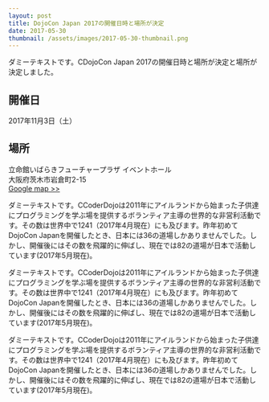 ```yaml
---
layout: post
title: DojoCon Japan 2017の開催日時と場所が決定
date: 2017-05-30
thumbnail: /assets/images/2017-05-30-thumbnail.png
---
```

ダミーテキストです。CDojoCon Japan 2017の開催日時と場所が決定と場所が決定しました。

## 開催日  
2017年11月3日（土）

## 場所  
立命館いばらきフューチャープラザ イベントホール  
大阪府茨木市岩倉町2-15  
[ Google map >> ](https://goo.gl/maps/NPo8yYD9qSG2)

ダミーテキストです。CCoderDojoは2011年にアイルランドから始まった子供達にプログラミングを学ぶ場を提供するボランティア主導の世界的な非営利活動です。その数は世界中で1241（2017年4月現在）にも及びます。昨年初めてDojoCon Japanを開催したとき、日本には36の道場しかありませんでした。しかし、開催後にはその数を飛躍的に伸ばし、現在では82の道場が日本で活動しています(2017年5月現在)。

ダミーテキストです。CCoderDojoは2011年にアイルランドから始まった子供達にプログラミングを学ぶ場を提供するボランティア主導の世界的な非営利活動です。その数は世界中で1241（2017年4月現在）にも及びます。昨年初めてDojoCon Japanを開催したとき、日本には36の道場しかありませんでした。しかし、開催後にはその数を飛躍的に伸ばし、現在では82の道場が日本で活動しています(2017年5月現在)。

ダミーテキストです。CCoderDojoは2011年にアイルランドから始まった子供達にプログラミングを学ぶ場を提供するボランティア主導の世界的な非営利活動です。その数は世界中で1241（2017年4月現在）にも及びます。昨年初めてDojoCon Japanを開催したとき、日本には36の道場しかありませんでした。しかし、開催後にはその数を飛躍的に伸ばし、現在では82の道場が日本で活動しています(2017年5月現在)。
